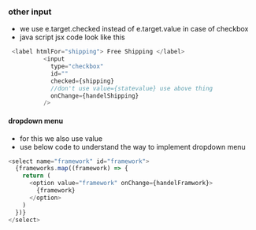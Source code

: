 ### other input

- we use e.target.checked instead of e.target.value in case of checkbox
- java script jsx code look like this

```js
 <label htmlFor="shipping"> Free Shipping </label>
          <input
            type="checkbox"
            id=""
            checked={shipping}
            //don't use value={statevalue} use above thing
            onChange={handelShipping}
          />

```

#### dropdown menu

- for this we also use value
- use below code to understand the way to implement dropdown menu

```js
<select name="framework" id="framework">
  {frameworks.map((framework) => {
    return (
      <option value="framework" onChange={handelFramwork}>
        {framework}
      </option>
    )
  })}
</select>
```
